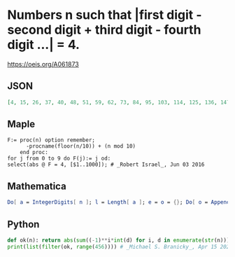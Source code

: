# Numbers n such that \|first digit \- second digit \+ third digit \- fourth digit \.\.\.\| \= 4\.
https://oeis.org/A061873
## JSON
```JSON
[4, 15, 26, 37, 40, 48, 51, 59, 62, 73, 84, 95, 103, 114, 125, 136, 147, 150, 158, 161, 169, 172, 183, 194, 202, 213, 224, 235, 246, 257, 260, 268, 271, 279, 282, 293, 301, 312, 323, 334, 345, 356, 367, 370, 378, 381, 389, 392, 400, 411, 422, 433, 444, 455]
```
## Maple
```Maple
F:= proc(n) option remember;
      -procname(floor(n/10)) + (n mod 10)
    end proc:
for j from 0 to 9 do F(j):= j od:
select(abs @ F = 4, [$1..1000]); # _Robert Israel_, Jun 03 2016
```
## Mathematica
```Mathematica
Do[ a = IntegerDigits[ n ]; l = Length[ a ]; e = o = {}; Do[ o = Append[ o, a[ [ 2k - 1 ] ] ], {k, 1, l/2 + .5} ]; Do[ e = Append[ e, a[ [ 2k ] ] ], {k, 1, l/2} ]; If[ Abs[ Apply[ Plus, o ] - Apply[ Plus, e ] ] == 4, Print[ n ] ], {n, 1, 1000} ]
```
## Python
```Python
def ok(n): return abs(sum((-1)**i*int(d) for i, d in enumerate(str(n))))==4
print(list(filter(ok, range(456)))) # _Michael S. Branicky_, Apr 15 2021
```
